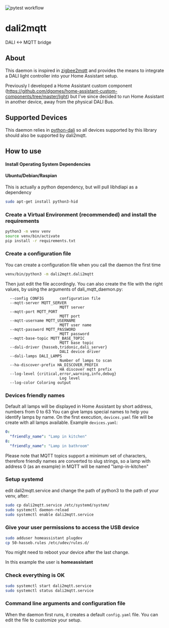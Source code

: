 ![pytest workflow](https://github.com/dgomes/dali2mqtt/actions/workflows/pytest.yml/badge.svg)

# dali2mqtt
DALI <-> MQTT bridge

## About

This daemon is inspired in [zigbee2mqtt](https://github.com/Koenkk/zigbee2mqtt) and provides the means to integrate a DALI light controller into your Home Assistant setup.

Previously I developed a Home Assistant custom component (https://github.com/dgomes/home-assistant-custom-components/tree/master/light) but I've since decided to run Home Assistant in another device, away from the physical DALI Bus.

## Supported Devices

This daemon relies in [python-dali](https://github.com/sde1000/python-dali) so all devices supported by this library should also be supported by dali2mqtt.

## How to use

#### Install Operating System Dependencies

#### Ubuntu/Debian/Raspian

This is actually a python dependency, but will pull libhdiapi as a dependency

```bash
sudo apt-get install python3-hid
```

### Create a Virtual Environment (recommended) and install the requirements
```bash
python3 -m venv venv
source venv/bin/activate
pip install -r requirements.txt
```

### Create a configuration file
You can create a configuration file when you call the daemon the first time

```bash
venv/bin/python3 -m dali2mqtt.dali2mqtt
```

Then just edit the file accordingly. You can also create the file with the right values, by using the arguments of dali_mqtt_daemon.py:

```
  --config CONFIG       configuration file
  --mqtt-server MQTT_SERVER
                        MQTT server
  --mqtt-port MQTT_PORT
                        MQTT port
  --mqtt-username MQTT_USERNAME
                        MQTT user name
  --mqtt-password MQTT_PASSWORD
                        MQTT password
  --mqtt-base-topic MQTT_BASE_TOPIC
                        MQTT base topic
  --dali-driver {hasseb,tridonic,dali_server}
                        DALI device driver
  --dali-lamps DALI_LAMPS
                        Number of lamps to scan
  --ha-discover-prefix HA_DISCOVER_PREFIX
                        HA discover mqtt prefix
  --log-level {critical,error,warning,info,debug}  
                        Log level  
  --log-color Coloring output
```

### Devices friendly names
Default all lamps will be displayed in Home Assistant by short address, numbers from 0 to 63
You can give lamps special names to help you identify lamps by name. On the first execution, `devices.yaml` file will be create with all lamps available.
Example `devices.yaml`:
```yaml
0: 
  "friendly_name": "Lamp in kitchen"
8:
  "friendly_name": "Lamp in bathroom"
```
Please note that MQTT topics support a minimum set of characters, therefore friendly names are converted to slug strings, so a lamp with address 0 (as an example) in MQTT will be named "lamp-in-kitchen"

### Setup systemd
edit dali2mqtt.service and change the path of python3 to the path of your venv, after:

```bash
sudo cp dali2mqtt.service /etc/systemd/system/
sudo systemctl daemon-reload
sudo systemctl enable dali2mqtt.service 
```

### Give your user permissions to access the USB device
```bash
sudo adduser homeassistant plugdev 
cp 50-hasseb.rules /etc/udev/rules.d/
```
You might need to reboot your device after the last change.

In this example the user is **homeassistant**

### Check everything is OK
```bash
sudo systemctl start dali2mqtt.service 
sudo systemctl status dali2mqtt.service 
```

### Command line arguments and configuration file

When the daemon first runs, it creates a default `config.yaml` file.
You can edit the file to customize your setup.
